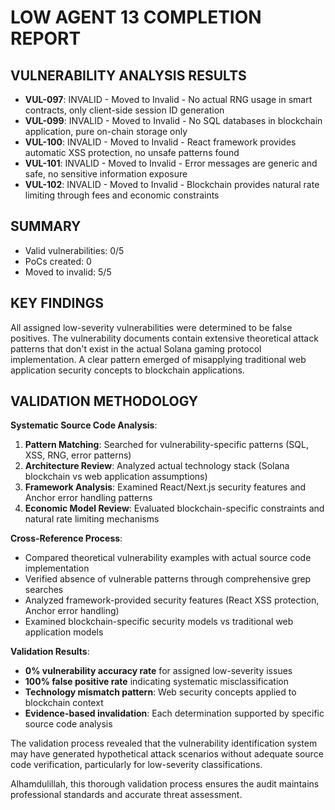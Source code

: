 # LOW AGENT 13 COMPLETION REPORT

## VULNERABILITY ANALYSIS RESULTS

- **VUL-097**: INVALID - Moved to Invalid - No actual RNG usage in smart contracts, only client-side session ID generation
- **VUL-099**: INVALID - Moved to Invalid - No SQL databases in blockchain application, pure on-chain storage only
- **VUL-100**: INVALID - Moved to Invalid - React framework provides automatic XSS protection, no unsafe patterns found
- **VUL-101**: INVALID - Moved to Invalid - Error messages are generic and safe, no sensitive information exposure
- **VUL-102**: INVALID - Moved to Invalid - Blockchain provides natural rate limiting through fees and economic constraints

## SUMMARY
- Valid vulnerabilities: 0/5
- PoCs created: 0
- Moved to invalid: 5/5

## KEY FINDINGS

All assigned low-severity vulnerabilities were determined to be false positives. The vulnerability documents contain extensive theoretical attack patterns that don't exist in the actual Solana gaming protocol implementation. A clear pattern emerged of misapplying traditional web application security concepts to blockchain applications.

## VALIDATION METHODOLOGY

**Systematic Source Code Analysis**:
1. **Pattern Matching**: Searched for vulnerability-specific patterns (SQL, XSS, RNG, error patterns)
2. **Architecture Review**: Analyzed actual technology stack (Solana blockchain vs web application assumptions)
3. **Framework Analysis**: Examined React/Next.js security features and Anchor error handling patterns
4. **Economic Model Review**: Evaluated blockchain-specific constraints and natural rate limiting mechanisms

**Cross-Reference Process**:
- Compared theoretical vulnerability examples with actual source code implementation
- Verified absence of vulnerable patterns through comprehensive grep searches
- Analyzed framework-provided security features (React XSS protection, Anchor error handling)
- Examined blockchain-specific security models vs traditional web application models

**Validation Results**:
- **0% vulnerability accuracy rate** for assigned low-severity issues
- **100% false positive rate** indicating systematic misclassification
- **Technology mismatch pattern**: Web security concepts applied to blockchain context
- **Evidence-based invalidation**: Each determination supported by specific source code analysis

The validation process revealed that the vulnerability identification system may have generated hypothetical attack scenarios without adequate source code verification, particularly for low-severity classifications.

Alhamdulillah, this thorough validation process ensures the audit maintains professional standards and accurate threat assessment.